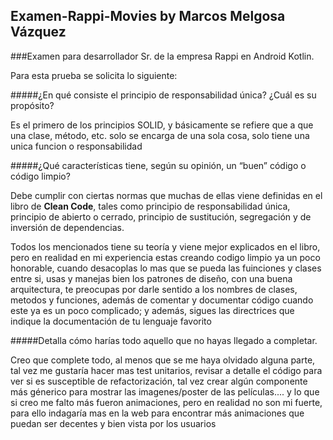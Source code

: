 ## Examen-Rappi-Movies by Marcos Melgosa Vázquez

###Examen para desarrollador Sr. de la empresa Rappi en Android Kotlin.

Para esta prueba se solicita lo siguiente:

#####¿En qué consiste el principio de responsabilidad única? ¿Cuál es su propósito?

Es el primero de los principios SOLID, y básicamente se refiere que a que una clase, método, etc.
solo se encarga de una sola cosa, solo tiene una unica funcion o responsabilidad

#####¿Qué características tiene, según su opinión, un “buen” código o código limpio?

Debe cumplir con ciertas normas que muchas de ellas viene definidas en el libro de **Clean Code**,
tales como principio de responsabilidad única, principio de abierto o cerrado, principio de sustitución, 
segregación y de inversión de dependencias.

Todos los mencionados tiene su teoría y viene mejor explicados en el libro, pero en realidad en mi
experiencia estas creando codigo limpio ya un poco honorable, cuando desacoplas lo mas que se pueda
las fuinciones y clases entre si, usas y manejas bien los patrones de diseño, con una buena arquitectura,
te preocupas por darle sentido a los nombres de clases, metodos y funciones, además de comentar y documentar
código cuando este ya es un poco complicado; y además, sigues las directrices que indique la documentación
de tu lenguaje favorito

#####Detalla cómo harías todo aquello que no hayas llegado a completar.

Creo que complete todo, al menos que se me haya olvidado alguna parte, tal vez me gustaría hacer mas test unitarios,
revisar a detalle el código para ver si es susceptible de refactorización, tal vez crear algún componente más génerico
para mostrar las imagenes/poster de las películas.... y lo que si creo me falto más fueron animaciones, pero en realidad no son mi fuerte,
para ello indagaría mas en la web para encontrar más animaciones que puedan ser decentes y bien vista
por los usuarios


